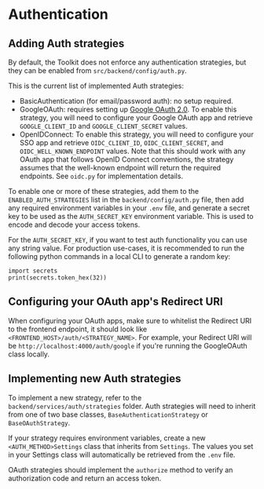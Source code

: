 # Authentication

## Adding Auth strategies

By default, the Toolkit does not enforce any authentication strategies, but they can be enabled from `src/backend/config/auth.py`.

This is the current list of implemented Auth strategies:

- BasicAuthentication (for email/password auth): no setup required.
- GoogleOAuth: requires setting up [Google OAuth 2.0](https://support.google.com/cloud/answer/6158849?hl=en). To enable this strategy, you will need to configure your Google OAuth app and retrieve `GOOGLE_CLIENT_ID` and `GOOGLE_CLIENT_SECRET` values.
- OpenIDConnect: To enable this strategy, you will need to configure your SSO app and retrieve `OIDC_CLIENT_ID`, `OIDC_CLIENT_SECRET`, and `OIDC_WELL_KNOWN_ENDPOINT` values. Note that this should work with any OAuth app that follows OpenID Connect conventions, the strategy assumes that the well-known endpoint will return the required endpoints. See `oidc.py` for implementation details.

To enable one or more of these strategies, add them to the `ENABLED_AUTH_STRATEGIES` list in the `backend/config/auth.py` file, then add any required environment variables in your `.env` file, and generate a secret key to be used as the `AUTH_SECRET_KEY` environment variable. This is used to encode and decode your access tokens.

For the `AUTH_SECRET_KEY`, if you want to test auth functionality you can use any string value.
For production use-cases, it is recommended to run the following python commands in a local CLI to generate a random key:

```
import secrets
print(secrets.token_hex(32))
```

## Configuring your OAuth app's Redirect URI

When configuring your OAuth apps, make sure to whitelist the Redirect URI to the frontend endpoint, it should look like 
`<FRONTEND_HOST>/auth/<STRATEGY_NAME>`. For example, your Redirect URI will be `http://localhost:4000/auth/google` if you're running the GoogleOAuth class locally.

## Implementing new Auth strategies

To implement a new strategy, refer to the `backend/services/auth/strategies` folder. Auth strategies will need to inherit from one of two base classes, `BaseAuthenticationStrategy` or `BaseOAuthStrategy`.

If your strategy requires environment variables, create a new `<AUTH_METHOD>Settings` class that inherits from `Settings`. The values you set in your Settings class will automatically be retrieved from the `.env` file.

OAuth strategies should implement the `authorize` method to verify an authorization code and return an access token.
